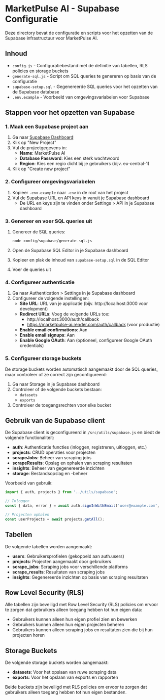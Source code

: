 # MarketPulse AI - Supabase Configuratie

Deze directory bevat de configuratie en scripts voor het opzetten van de Supabase infrastructuur voor MarketPulse AI.

## Inhoud

- `config.js` - Configuratiebestand met de definitie van tabellen, RLS policies en storage buckets
- `generate-sql.js` - Script om SQL queries te genereren op basis van de configuratie
- `supabase-setup.sql` - Gegenereerde SQL queries voor het opzetten van de Supabase database
- `.env.example` - Voorbeeld van omgevingsvariabelen voor Supabase

## Stappen voor het opzetten van Supabase

### 1. Maak een Supabase project aan

1. Ga naar [Supabase Dashboard](https://app.supabase.io)
2. Klik op "New Project"
3. Vul de projectgegevens in:
   - **Name**: MarketPulse AI
   - **Database Password**: Kies een sterk wachtwoord
   - **Region**: Kies een regio dicht bij je gebruikers (bijv. eu-central-1)
4. Klik op "Create new project"

### 2. Configureer omgevingsvariabelen

1. Kopieer `.env.example` naar `.env` in de root van het project
2. Vul de Supabase URL en API keys in vanuit je Supabase dashboard
   - De URL en keys zijn te vinden onder Settings > API in je Supabase dashboard

### 3. Genereer en voer SQL queries uit

1. Genereer de SQL queries:
   ```bash
   node config/supabase/generate-sql.js
   ```

2. Open de Supabase SQL Editor in je Supabase dashboard
3. Kopieer en plak de inhoud van `supabase-setup.sql` in de SQL Editor
4. Voer de queries uit

### 4. Configureer authenticatie

1. Ga naar Authentication > Settings in je Supabase dashboard
2. Configureer de volgende instellingen:
   - **Site URL**: URL van je applicatie (bijv. http://localhost:3000 voor development)
   - **Redirect URLs**: Voeg de volgende URLs toe:
     - http://localhost:3000/auth/callback
     - https://marketpulse-ai.render.com/auth/callback (voor productie)
   - **Enable email confirmations**: Aan
   - **Enable email signups**: Aan
   - **Enable Google OAuth**: Aan (optioneel, configureer Google OAuth credentials)

### 5. Configureer storage buckets

De storage buckets worden automatisch aangemaakt door de SQL queries, maar controleer of ze correct zijn geconfigureerd:

1. Ga naar Storage in je Supabase dashboard
2. Controleer of de volgende buckets bestaan:
   - `datasets`
   - `exports`
3. Controleer de toegangsrechten voor elke bucket

## Gebruik van de Supabase client

De Supabase client is geconfigureerd in `/src/utils/supabase.js` en biedt de volgende functionaliteit:

- **auth**: Authenticatie functies (inloggen, registreren, uitloggen, etc.)
- **projects**: CRUD operaties voor projecten
- **scrapeJobs**: Beheer van scraping jobs
- **scrapeResults**: Opslag en ophalen van scraping resultaten
- **insights**: Beheer van gegenereerde inzichten
- **storage**: Bestandsopslag en -beheer

Voorbeeld van gebruik:

```javascript
import { auth, projects } from '../utils/supabase';

// Inloggen
const { data, error } = await auth.signInWithEmail('user@example.com', 'password');

// Projecten ophalen
const userProjects = await projects.getAll();
```

## Tabellen

De volgende tabellen worden aangemaakt:

- **users**: Gebruikersprofielen (gekoppeld aan auth.users)
- **projects**: Projecten aangemaakt door gebruikers
- **scrape_jobs**: Scraping jobs voor verschillende platforms
- **scrape_results**: Resultaten van scraping jobs
- **insights**: Gegenereerde inzichten op basis van scraping resultaten

## Row Level Security (RLS)

Alle tabellen zijn beveiligd met Row Level Security (RLS) policies om ervoor te zorgen dat gebruikers alleen toegang hebben tot hun eigen data:

- Gebruikers kunnen alleen hun eigen profiel zien en bewerken
- Gebruikers kunnen alleen hun eigen projecten beheren
- Gebruikers kunnen alleen scraping jobs en resultaten zien die bij hun projecten horen

## Storage Buckets

De volgende storage buckets worden aangemaakt:

- **datasets**: Voor het opslaan van ruwe scraping data
- **exports**: Voor het opslaan van exports en rapporten

Beide buckets zijn beveiligd met RLS policies om ervoor te zorgen dat gebruikers alleen toegang hebben tot hun eigen bestanden.

